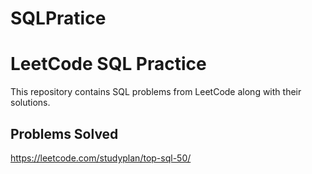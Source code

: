 # SQLPratice
# LeetCode SQL Practice

This repository contains SQL problems from LeetCode along with their solutions.

## Problems Solved
https://leetcode.com/studyplan/top-sql-50/
